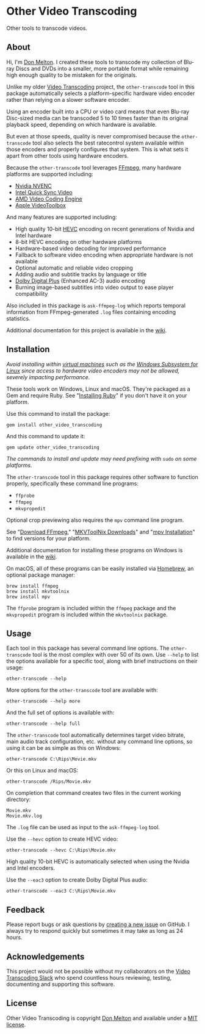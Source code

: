 # Other Video Transcoding

Other tools to transcode videos.

## About

Hi, I'm [Don Melton](http://donmelton.com/). I created these tools to transcode my collection of Blu-ray Discs and DVDs into a smaller, more portable format while remaining high enough quality to be mistaken for the originals.

Unlike my older [Video Transcoding](https://github.com/donmelton/video_transcoding) project, the `other-transcode` tool in this package automatically selects a platform-specific hardware video encoder rather than relying on a slower software encoder.

Using an encoder built into a CPU or video card means that even Blu-ray Disc-sized media can be transcoded 5 to 10 times faster than its original playback speed, depending on which hardware is available.

But even at those speeds, quality is never compromised because the `other-transcode` tool also selects the best ratecontrol system available within those encoders and properly configures that system. This is what sets it apart from other tools using hardware encoders.

Because the `other-transcode` tool leverages [FFmpeg](http://ffmpeg.org/), many hardware platforms are supported including:

* [Nvidia NVENC](https://en.wikipedia.org/wiki/Nvidia_NVENC)
* [Intel Quick Sync Video](https://en.wikipedia.org/wiki/Intel_Quick_Sync_Video)
* [AMD Video Coding Engine](https://en.wikipedia.org/wiki/Video_Coding_Engine)
* [Apple VideoToolbox](https://developer.apple.com/documentation/videotoolbox)

And many features are supported including:

* High quality 10-bit [HEVC](https://en.wikipedia.org/wiki/High_Efficiency_Video_Coding) encoding on recent generations of Nvidia and Intel hardware
* 8-bit HEVC encoding on other hardware platforms
* Hardware-based video decoding for improved performance
* Fallback to software video encoding when appropriate hardware is not available
* Optional automatic and reliable video cropping
* Adding audio and subtitle tracks by language or title
* [Dolby Digital Plus](https://en.wikipedia.org/wiki/Dolby_Digital_Plus) (Enhanced AC-3) audio encoding
* Burning image-based subtitles into video output to ease player compatibility

Also included in this package is `ask-ffmpeg-log` which reports temporal information from FFmpeg-generated `.log` files containing encoding statistics.

Additional documentation for this project is available in the [wiki](https://github.com/donmelton/other_video_transcoding/wiki).

## Installation

_Avoid installing within [virtual machines](https://en.wikipedia.org/wiki/Virtual_machine) such as the [Windows Subsystem for Linux](https://en.wikipedia.org/wiki/Windows_Subsystem_for_Linux) since access to hardware video encoders may not be allowed, severely impacting performance._

These tools work on Windows, Linux and macOS. They're packaged as a Gem and require Ruby. See "[Installing Ruby](https://www.ruby-lang.org/en/documentation/installation/)" if you don't have it on your platform.

Use this command to install the package: 

    gem install other_video_transcoding

And this command to update it:

    gem update other_video_transcoding

_The commands to install and update may need prefixing with_ `sudo` _on some platforms._

The `other-transcode` tool in this package requires other software to function properly, specifically these command line programs:

* `ffprobe`
* `ffmpeg`
* `mkvpropedit`

Optional crop previewing also requires the `mpv` command line program.

See "[Download FFmpeg](https://ffmpeg.org/download.html)," "[MKVToolNix Downloads](https://mkvtoolnix.download/downloads.html)" and "[mpv Installation](https://mpv.io/installation/)" to find versions for your platform.

Additional documentation for installing these programs on Windows is available in the [wiki](https://github.com/donmelton/other_video_transcoding/wiki/Windows).

On macOS, all of these programs can be easily installed via [Homebrew](http://brew.sh/), an optional package manager:

    brew install ffmpeg
    brew install mkvtoolnix
    brew install mpv

The `ffprobe` program is included within the `ffmpeg` package and the `mkvpropedit` program is included within the `mkvtoolnix` package.

## Usage

Each tool in this package has several command line options. The `other-transcode` tool is the most complex with over 50 of its own. Use `--help` to list the options available for a specific tool, along with brief instructions on their usage:

    other-transcode --help

More options for the `other-transcode` tool are available with:

    other-transcode --help more

And the full set of options is available with:

    other-transcode --help full

The `other-transcode` tool automatically determines target video bitrate, main audio track configuration, etc. without any command line options, so using it can be as simple as this on Windows:

    other-transcode C:\Rips\Movie.mkv

Or this on Linux and macOS:

    other-transcode /Rips/Movie.mkv

On completion that command creates two files in the current working directory:

    Movie.mkv
    Movie.mkv.log

The `.log` file can be used as input to the `ask-ffmpeg-log` tool.

Use the `--hevc` option to create HEVC video:

    other-transcode --hevc C:\Rips\Movie.mkv

High quality 10-bit HEVC is automatically selected when using the Nvidia and Intel encoders.

Use the `--eac3` option to create Dolby Digital Plus audio:

    other-transcode --eac3 C:\Rips\Movie.mkv

## Feedback

Please report bugs or ask questions by [creating a new issue](https://github.com/donmelton/other_video_transcoding/issues) on GitHub. I always try to respond quickly but sometimes it may take as long as 24 hours.

## Acknowledgements

This project would not be possible without my collaborators on the [Video Transcoding Slack](https://videotranscoding.slack.com/) who spend countless hours reviewing, testing, documenting and supporting this software.

## License

Other Video Transcoding is copyright [Don Melton](http://donmelton.com/) and available under a [MIT license](https://github.com/donmelton/other_video_transcoding/blob/master/LICENSE).
